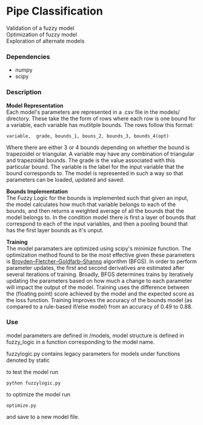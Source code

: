 # Pipe Classification

Validation of a fuzzy model  
Optimization of fuzzy model  
Exploration of alternate models  

### Dependencies

 - numpy
 - scipy

### Description

**Model Representation**  
Each model's parameters are represented in a .csv file in the models/ directory. These take the the form of rows where each row is one bound for a variable, each variable has mutlitple bounds. The rows follow this format:

	variable,  grade, bounds_1, bouns_2, bounds_3, bounds_4(opt)
	
Where there are either 3 or 4 bounds depending on whether the bound is trapezoidel or triangular. A variable may have any combination of triangular and trapezoidal bounds. The grade is the value associated with this particular bound. The variable is the label for the input variable that the bound corresponds to. The model is represented in such a way so that parameters can be loaded, updated and saved.

**Bounds Implementation**  
The Fuzzy Logic for the bounds is implemented such that given an input, the model calculates how much that variable belongs to each of the bounds, and then returns a weighted average of all the bounds that the model belongs to. In the condition model there is first a layer of bounds that correspond to each of the input variables, and then a pooling bound that has the first layer bounds as it's unput.

**Training**  
The model paramaters are optimized using scipy's minimize function. The optimization method found to be the most effective given these parameters is [Broyden–Fletcher–Goldfarb–Shanno](https://en.wikipedia.org/wiki/Broyden–Fletcher–Goldfarb–Shanno_algorithm) algorithm (BFGS). In order to perform parameter updates, the first and second derivatives are estimated after several iterations of training. Broadly, BFGS determines trains by iteratively updating the parameters based on how much a change to each parameter will impact the output of the model. Training uses the difference between the (floating point) score achieved by the model and the expected score as the loss function. Training Improves the accuracy of the bounds model (as compared to a rule-based if/else model) from an accuracy of 0.49 to 0.88.

### Use

model parameters are defined in /models, model structure is defined in fuzzy_logic in a function corresponding to the model name.

fuzzylogic.py contains legacy parameters for models under functions denoted by static

to test the model run 

	python fuzzylogic.py

to optimize the model run 

	optimize.py 

 and save to a new model file. 



